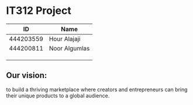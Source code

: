 # IT312 Project
<!--| Section-77742 |-->
<!--| ------------- |-->
|  ID   | Name  |
| ----- | ----- |
| 444203559 |  Hour Alajaji |
| 444200811 | Noor Algumlas |
|  |  |
|  |  |
|  |  |

##  Our vision:
to build a thriving marketplace where creators and entrepreneurs can bring their unique products to a global audience.

